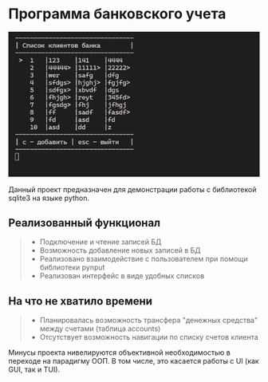 # Программа банковского учета

![Предпросмотр программы](accounts_v01b.gif)

Данный проект предназначен для демонстрации работы с библиотекой sqlite3 на языке python.

## Реализованный функционал


> - Подключение и чтение записей БД
> - Возможность добавление новых записей в БД
> - Реализовано взаимодействие с пользователем при помощи библиотеки pynput
> - Реализован интерфейс в виде удобных списков

## На что не хватило времени
> - Планировалась возможность трансфера "денежных средства" между счетами (таблица accounts)
> - Отсутствует возможность навигации по списку счетов клиента

Минусы проекта нивелируются объективной необходимостью в переходе на парадигму ООП. В том числе, это касается работы с UI (как GUI, так и TUI).